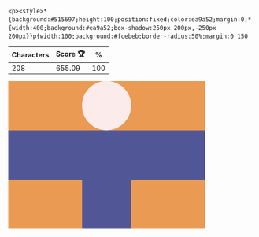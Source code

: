 `<p><style>*{background:#515697;height:100;position:fixed;color:ea9a52;margin:0;*{width:400;background:#ea9a52;box-shadow:250px 200px,-250px 200px}}p{width:100;background:#fcebeb;border-radius:50%;margin:0 150`

| Characters | Score 🏆 | %   |
| ---------- | -------- | --- |
| 208        | 655.09   | 100 |

![](/2024/sep2024/17/20240917.png)
